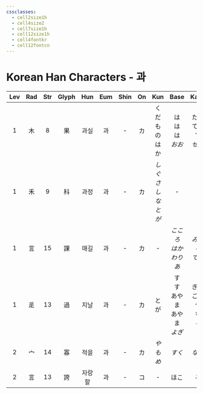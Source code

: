 ```yaml
---
cssclasses:
  - cell2size1h
  - cell4size2
  - cell7size1h
  - cell12size1h
  - cell4fontkr
  - cell12fontcn
---
```


# Korean Han Characters - 과

| Lev | Rad | Str | Glyph | Hun | Eum | Shin | On  |        Kun        |             Base             |           Kana            | Simp | Man |  Can  | Viet |
| :-: | :-: | :-: | :---: | :-: | :-: | :--: | :-: | :---------------: | :--------------------------: | :-----------------------: | :--: | :-: | :---: | :--: |
|  1  |  木  |  8  |   果   | 과실  |  과  |  -   |  カ  |    くだもの<br>はか     |     は<br>は<br>は<br>*おお*      |   たす<br>てる<br>て<br>*せる*   |  -   | guǒ | gwo2  | quả  |
|  1  |  禾  |  9  |   科   | 과정  |  과  |  -   |  カ  | *しぐさ<br>しな<br>とが* |              -               |             -             |  -   | kē  |  fo1  | khoa |
|  1  |  言  | 15  |   課   | 매길  |  과  |  -   |  カ  |         -         |      *こころ<br>はか<br>わりあ*      |      *みる<br>る<br>てる*      |  课   | kè  |  fo3  | khoá |
|  1  |  辵  | 13  |   過   | 지날  |  과  |  -   |  カ  |        とが         | す<br>す<br>あやま<br>あやま<br>*よぎ* | ぎる<br>ごす<br>つ<br>ち<br>*る* |  过   | guò | gwo3  | quá  |
|  2  |  宀  | 14  |   寡   | 적을  |  과  |  -   |  カ  |       *やもめ*       |             *すく*             |           *ない*            |  -   | guǎ | gwaa2 | quả  |
|  2  |  言  | 13  |   誇   | 자랑할 |  과  |  -   |  コ  |         -         |              ほこ              |             る             |  夸   | kuā | kwaa1 | khoa |
